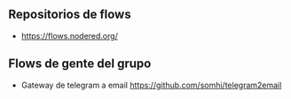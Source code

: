 ## Repositorios de flows
* https://flows.nodered.org/

## Flows de gente del grupo
* Gateway de telegram a email https://github.com/somhi/telegram2email
